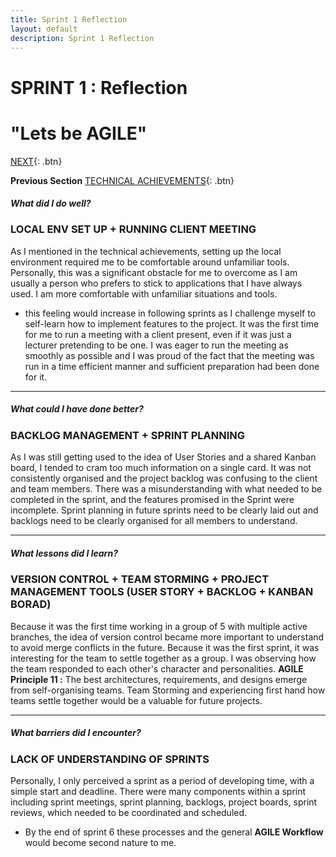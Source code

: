 ```yaml
---
title: Sprint 1 Reflection
layout: default
description: Sprint 1 Reflection
---
```


# SPRINT 1 : Reflection
# "Lets be AGILE"

[NEXT](r2.html){: .btn}

**Previous Section** [TECHNICAL ACHIEVEMENTS](ta1.html){: .btn}

##### What did I do well? 
### LOCAL ENV SET UP + RUNNING CLIENT MEETING
As I mentioned in the technical achievements, setting up the local environment required me to be comfortable around unfamiliar tools. Personally, this was a significant obstacle for me to overcome as I am usually a person who prefers to stick to applications that I have always used. I am more comfortable with unfamiliar situations and tools.
* this feeling would increase in following sprints as I challenge myself to self-learn how to implement features to the project. 
It was the first time for me to run a meeting with a client present, even if it was just a lecturer pretending to be one. I was eager to run the meeting as smoothly as possible and I was proud of the fact that the meeting was run in a time efficient manner and sufficient preparation had been done for it.

---

##### What could I have done better? 
### BACKLOG MANAGEMENT + SPRINT PLANNING
As I was still getting used to the idea of User Stories and a shared Kanban board, I tended to cram too much information on a single card. It was not consistently organised and the project backlog was confusing to the client and team members.
There was a misunderstanding with what needed to be completed in the sprint, and the features promised in the Sprint were incomplete. Sprint planning in future sprints need to be clearly laid out and backlogs need to be clearly organised for all members to understand.

---

##### What lessons did I learn? 
### VERSION CONTROL + TEAM STORMING + PROJECT MANAGEMENT TOOLS (USER STORY + BACKLOG + KANBAN BORAD)
Because it was the first time working in a group of 5 with multiple active branches, the idea of version control became more important to understand to avoid merge conflicts in the future. 
Because it was the first sprint, it was interesting for the team to settle together as a group. I was observing how the team responded to each other's character and personalities. 
**AGILE Principle 11 :** The best architectures, requirements, and designs emerge from self-organising teams.
Team Storming and experiencing first hand how teams settle together would be a valuable for future projects. 

---

##### What barriers did I encounter? 
### LACK OF UNDERSTANDING OF SPRINTS
Personally, I only perceived a sprint as a period of developing time, with a simple start and deadline. There were many components within a sprint including sprint meetings, sprint planning, backlogs, project boards, sprint reviews, which needed to be coordinated and scheduled. 
* By the end of sprint 6 these processes and the general **AGILE Workflow** would become second nature to me. 